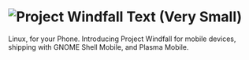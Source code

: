 # ![Project Windfall Text (Very Small)](https://github.com/PenguinByte-Projects/Project-Windfall-Mobile/assets/90986945/873ea805-9dc1-414c-ad2f-3c290dea66e0)
Linux, for your Phone. Introducing Project Windfall for mobile devices, shipping with GNOME Shell Mobile, and Plasma Mobile.
